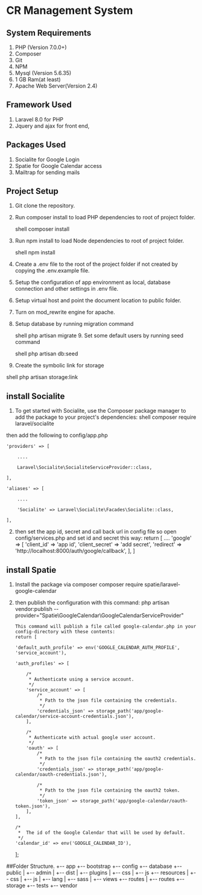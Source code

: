# CR Management System

## System Requirements

1. PHP (Version 7.0.0+)
2. Composer
3. Git
4. NPM
5. Mysql (Version 5.6.35)
6. 1 GB Ram(at least)
7. Apache Web Server(Version 2.4)

## Framework Used

1. Laravel 8.0 for PHP
2. Jquery and ajax for front end,

## Packages Used

1. Socialite for Google Login
2. Spatie for Google Calendar access
3. Mailtrap for sending mails

## Project Setup

1. Git clone the repository.
2. Run composer install to load PHP dependencies to root of project folder.

    shell
    composer install

3. Run npm install to load Node dependencies to root of project folder.

    shell
    npm install

4. Create a .env file to the root of the project folder if not created by copying the .env.example file.

5. Setup the configuration of app environment as local, database connection and other settings in .env file.
6. Setup virtual host and point the document location to public folder.
7. Turn on mod_rewrite engine for apache.
8. Setup database by running migration command

    shell
    php artisan migrate 9. Set some default users by running seed command

    shell
    php artisan db:seed

9. Create the symbolic link for storage

shell
php artisan storage:link

## install Socialite

1. To get started with Socialite, use the Composer package manager to add the package to your project's dependencies:
   shell
   composer require laravel/socialite

then add the following to config/app.php

    'providers' => [

        ....

        Laravel\Socialite\SocialiteServiceProvider::class,

    ],

    'aliases' => [

        ....

        'Socialite' => Laravel\Socialite\Facades\Socialite::class,

    ],

2. then set the app id, secret and call back url in config file so open config/services.php and set id and secret this way:
   return [
   ....
   'google' => [
   'client_id' => 'app id',
   'client_secret' => 'add secret',
   'redirect' => 'http://localhost:8000/auth/google/callback',
   ],
   ]

## install Spatie

1.  Install the package via composer
    composer require spatie/laravel-google-calendar

2.  then publish the configuration with this command:
    php artisan vendor:publish --provider="Spatie\GoogleCalendar\GoogleCalendarServiceProvider"

        This command will publish a file called google-calendar.php in your config-directory with these contents:
        return [

        'default_auth_profile' => env('GOOGLE_CALENDAR_AUTH_PROFILE', 'service_account'),

        'auth_profiles' => [

            /*
             * Authenticate using a service account.
             */
            'service_account' => [
                /*
                 * Path to the json file containing the credentials.
                 */
                'credentials_json' => storage_path('app/google-calendar/service-account-credentials.json'),
            ],

            /*
             * Authenticate with actual google user account.
             */
            'oauth' => [
                /*
                 * Path to the json file containing the oauth2 credentials.
                 */
                'credentials_json' => storage_path('app/google-calendar/oauth-credentials.json'),

                /*
                 * Path to the json file containing the oauth2 token.
                 */
                'token_json' => storage_path('app/google-calendar/oauth-token.json'),
            ],
        ],

        /*
         *  The id of the Google Calendar that will be used by default.
         */
        'calendar_id' => env('GOOGLE_CALENDAR_ID'),

    ];

##Folder Structure.
+-- app
+-- bootstrap
+-- config
+-- database
+-- public
| +-- admin
| +-- dist
| +-- plugins
| +-- css
| +-- js
+-- resources
| +-- css
| +-- js
| +-- lang
| +-- sass
| +-- views
+-- routes
| +-- routes
+-- storage
+-- tests
+-- vendor
